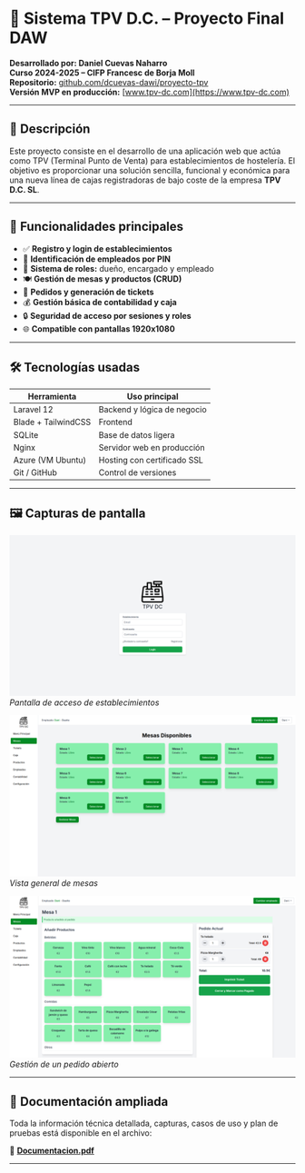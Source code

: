 # 🧾 Sistema TPV D.C. – Proyecto Final DAW

**Desarrollado por: Daniel Cuevas Naharro**  
**Curso 2024-2025 – CIFP Francesc de Borja Moll**  
**Repositorio:** [github.com/dcuevas-dawi/proyecto-tpv](https://github.com/dcuevas-dawi/proyecto-tpv)  
**Versión MVP en producción:** [www.tpv-dc.com](https://www.tpv-dc.com)

---

## 🎯 Descripción

Este proyecto consiste en el desarrollo de una aplicación web que actúa como TPV (Terminal Punto de Venta) para establecimientos de hostelería. El objetivo es proporcionar una solución sencilla, funcional y económica para una nueva línea de cajas registradoras de bajo coste de la empresa **TPV D.C. SL**.

---

## 🚀 Funcionalidades principales

- ✅ **Registro y login de establecimientos**
- 🔐 **Identificación de empleados por PIN**
- 👥 **Sistema de roles:** dueño, encargado y empleado
- 🍽️ **Gestión de mesas y productos (CRUD)**
- 🧾 **Pedidos y generación de tickets**
- 💰 **Gestión básica de contabilidad y caja**
- 🔒 **Seguridad de acceso por sesiones y roles**
- 🌐 **Compatible con pantallas 1920x1080**

---

## 🛠️ Tecnologías usadas

| Herramienta         | Uso principal                      |
|---------------------|-------------------------------------|
| Laravel 12          | Backend y lógica de negocio         |
| Blade + TailwindCSS | Frontend       |
| SQLite              | Base de datos ligera                |
| Nginx               | Servidor web en producción          |
| Azure (VM Ubuntu)   | Hosting con certificado SSL         |
| Git / GitHub        | Control de versiones                |

---

## 🖼️ Capturas de pantalla

![Login](public/images/login.png)
*Pantalla de acceso de establecimientos*

![Mesas](public/images/mesas.png)
*Vista general de mesas*

![Pedido abierto](public/images/pedido.png)
*Gestión de un pedido abierto*

---

## 📄 **Documentación ampliada**

Toda la información técnica detallada, capturas, casos de uso y plan de pruebas está disponible en el archivo:

📘 **[Documentacion.pdf](Documentacion.pdf)**

---
